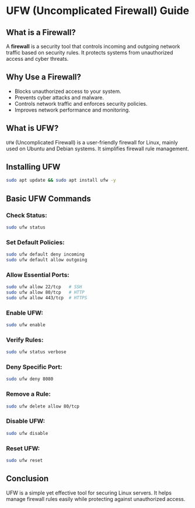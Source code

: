 # UFW (Uncomplicated Firewall) Guide

## What is a Firewall?
A **firewall** is a security tool that controls incoming and outgoing network traffic based on security rules. It protects systems from unauthorized access and cyber threats.

## Why Use a Firewall?
- Blocks unauthorized access to your system.
- Prevents cyber attacks and malware.
- Controls network traffic and enforces security policies.
- Improves network performance and monitoring.

## What is UFW?
`UFW` (Uncomplicated Firewall) is a user-friendly firewall for Linux, mainly used on Ubuntu and Debian systems. It simplifies firewall rule management.

## Installing UFW
```bash
sudo apt update && sudo apt install ufw -y
```

## Basic UFW Commands
### Check Status:
```bash
sudo ufw status
```

### Set Default Policies:
```bash
sudo ufw default deny incoming
sudo ufw default allow outgoing
```

### Allow Essential Ports:
```bash
sudo ufw allow 22/tcp   # SSH
sudo ufw allow 80/tcp   # HTTP
sudo ufw allow 443/tcp  # HTTPS
```

### Enable UFW:
```bash
sudo ufw enable
```

### Verify Rules:
```bash
sudo ufw status verbose
```

### Deny Specific Port:
```bash
sudo ufw deny 8080
```

### Remove a Rule:
```bash
sudo ufw delete allow 80/tcp
```

### Disable UFW:
```bash
sudo ufw disable
```

### Reset UFW:
```bash
sudo ufw reset
```

## Conclusion
UFW is a simple yet effective tool for securing Linux servers. It helps manage firewall rules easily while protecting against unauthorized access.
